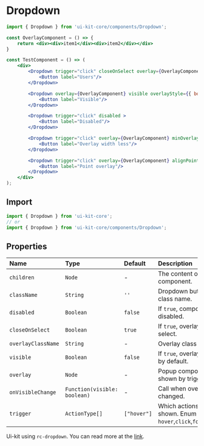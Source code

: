 ﻿# Dropdown

<!-- example -->
```jsx 
import { Dropdown } from 'ui-kit-core/components/Dropdown';

const OverlayComponent = () => {
    return <div><div>item1</div><div>item2</div></div>
}

const TestComponent = () => (
    <div>
        <Dropdown trigger="click" closeOnSelect overlay={OverlayComponent} overlayStyle={{ background: 'gray' }} > 
            <Button label="Users"/> 
        </Dropdown>

        <Dropdown overlay={OverlayComponent} visible overlayStyle={{ border: '1px solid gray' }} > 
            <Button label="Visible"/> 
        </Dropdown>

        <Dropdown trigger="click" disabled > 
            <Button label="Disabled"/> 
        </Dropdown>

        <Dropdown trigger="click" overlay={OverlayComponent} minOverlayWidthMatchTrigger={false} align={{ points: ['tc', 'bc'], }} overlayStyle={{ border: '1px solid gray' }} > 
            <Button label="Overlay width less"/> 
        </Dropdown>

        <Dropdown trigger="click" overlay={OverlayComponent} alignPoint overlayStyle={{ background: 'gray' }} > 
            <Button label="Point overlay"/> 
        </Dropdown>
    </div>
);
```

## Import
```jsx
import { Dropdown } from 'ui-kit-core';
// or
import { Dropdown } from 'ui-kit-core/components/Dropdown';
```

## Properties

| Name                          | Type                               | Default                           | Description                                                                                 |
|:------------------------------|:-----------------------------------|:----------------------------------|:--------------------------------------------------------------------------------------------|
| `children`                    | `Node`                             | -                                 | The content of the component.                                                               |
| `className`                   | `String`                           | `''`                              | Dropdown button wrapper class name.                                                         |
| `disabled`                    | `Boolean`                          | `false`                           | If `true`, component will be disabled.                                                      |
| `closeOnSelect`               | `Boolean`                          | `true`                            | If `true`, overlay close after select.                                                      |
| `overlayClassName`            | `String`                           | -                                 | Overlay class name.                                                                         |
| `visible`                     | `Boolean`                          | `false`                           | If `true`, overlay will be visible by default.                                              |
| `overlay`                     | `Node`                             | -                                 | Popup component, which is shown by trigger.                                                 |
| `onVisibleChange`             | `Function(visible: boolean)`       | -                                 | Call when overlay visibility is changed.                                                    |
| `trigger`                     | `ActionType[]`                     | `["hover"]`                       | Which actions cause popup shown. Enum of `hover`,`click`,`focus`,`contextMenu`.             |

Ui-kit using `rc-dropdown`. You can read more at the [link](https://github.com/react-component/dropdown).
